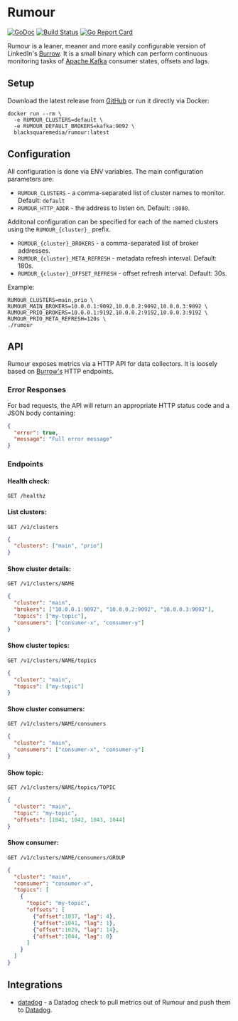 # Rumour

[![GoDoc](https://godoc.org/github.com/bsm/rumour?status.svg)](https://godoc.org/github.com/bsm/rumour)
[![Build Status](https://travis-ci.org/bsm/rumour.svg?branch=master)](https://travis-ci.org/bsm/rumour)
[![Go Report Card](https://goreportcard.com/badge/github.com/bsm/rumour)](https://goreportcard.com/report/github.com/bsm/rumour)

Rumour is a leaner, meaner and more easily configurable version of LinkedIn's [Burrow](https://github.com/linkedin/Burrow). It is a small binary which can perform continuous monitoring tasks of [Apache Kafka](https://kafka.apache.org/) consumer states, offsets and lags.

## Setup

Download the latest release from [GitHub](https://github.com/bsm/rumour/releases) or run it directly via Docker:

```shell
docker run --rm \
  -e RUMOUR_CLUSTERS=default \
  -e RUMOUR_DEFAULT_BROKERS=kafka:9092 \
  blacksquaremedia/rumour:latest
```

## Configuration

All configuration is done via ENV variables. The main configuration parameters are:

* `RUMOUR_CLUSTERS` - a comma-separated list of cluster names to monitor. Default: `default`
* `RUMOUR_HTTP_ADDR` - the address to listen on. Default: `:8080`.

Additonal configuration can be specified for each of the named clusters using the `RUMOUR_{cluster}_` prefix.

* `RUMOUR_{cluster}_BROKERS` - a comma-separated list of broker addresses.
* `RUMOUR_{cluster}_META_REFRESH` - metadata refresh interval. Default: 180s.
* `RUMOUR_{cluster}_OFFSET_REFRESH` - offset refresh interval. Default: 30s.

Example:

```shell
RUMOUR_CLUSTERS=main,prio \
RUMOUR_MAIN_BROKERS=10.0.0.1:9092,10.0.0.2:9092,10.0.0.3:9092 \
RUMOUR_PRIO_BROKERS=10.0.0.1:9192,10.0.0.2:9192,10.0.0.3:9192 \
RUMOUR_PRIO_META_REFRESH=120s \
./rumour
```

## API

Rumour exposes metrics via a HTTP API for data collectors. It is loosely based on [Burrow's](https://github.com/linkedin/Burrow/wiki/HTTP-Endpoint) HTTP endpoints.

### Error Responses

For bad requests, the API will return an appropriate HTTP status code and a JSON body containing:

```json
{
  "error": true,
  "message": "Full error message"
}
```

### Endpoints

#### Health check:

```
GET /healthz
```

#### List clusters:

```
GET /v1/clusters
```

```json
{
  "clusters": ["main", "prio"]
}
```

#### Show cluster details:

```
GET /v1/clusters/NAME
```

```json
{
  "cluster": "main",
  "brokers": ["10.0.0.1:9092", "10.0.0.2:9092", "10.0.0.3:9092"],
  "topics": ["my-topic"],
  "consumers": ["consumer-x", "consumer-y"]
}
```

#### Show cluster topics:

```
GET /v1/clusters/NAME/topics
```

```json
{
  "cluster": "main",
  "topics": ["my-topic"]
}
```

#### Show cluster consumers:

```
GET /v1/clusters/NAME/consumers
```

```json
{
  "cluster": "main",
  "consumers": ["consumer-x", "consumer-y"]
}
```

#### Show topic:

```
GET /v1/clusters/NAME/topics/TOPIC
```

```json
{
  "cluster": "main",
  "topic": "my-topic",
  "offsets": [1041, 1042, 1043, 1044]
}
```

#### Show consumer:

```
GET /v1/clusters/NAME/consumers/GROUP
```

```json
{
  "cluster": "main",
  "consumer": "consumer-x",
  "topics": [
    {
      "topic": "my-topic",
      "offsets": [
        {"offset":1037, "lag": 4},
        {"offset":1041, "lag": 1},
        {"offset":1029, "lag": 14},
        {"offset":1044, "lag": 0}
      ]
    }
  ]
}
```

## Integrations

* [datadog](./integrations/datadog/) - a Datadog check to pull metrics out of Rumour and push them to [Datadog](https://www.datadoghq.com/).

